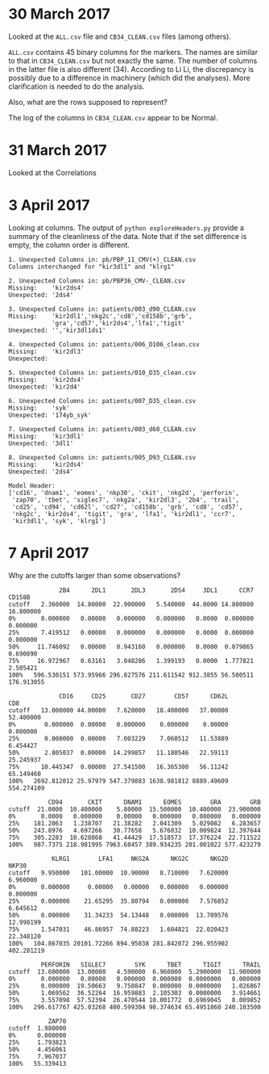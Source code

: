 # 30 March 2017

Looked at the `ALL.csv` file and `CB34_CLEAN.csv` files (among others).

`ALL.csv` contains 45 binary columns for the markers. The names are similar
to that in `CB34_CLEAN.csv` but not exactly the same. The number of columns
in the latter file is also different (34). According to Li Li, the discrepancy
is possibly due to a difference in machinery (which did the analyses). More 
clarification is needed to do the analysis.

Also, what are the rows supposed to represent?

The log of the columns in `CB34_CLEAN.csv` appear to be Normal.


# 31 March 2017

Looked at the Correlations



# 3 April 2017

Looking at columns.
The output of `python exploreHeaders.py` provide a summary of 
the cleanliness of the data. Note that if the set difference
is empty, the column order is different.

```
1. Unexpected Columns in: pb/PBP_11_CMV(+)_CLEAN.csv
Columns interchanged for "kir3dl1" and "klrg1"

2. Unexpected Columns in: pb/PBP36_CMV-_CLEAN.csv
Missing:    'kir2ds4'
Unexpected: '2ds4'

3. Unexpected Columns in: patients/003_d90_CLEAN.csv
Missing:    'kir2dl1','nkg2c','cd8','cd158b','grb',
            'gra','cd57','kir2ds4','lfa1','tigit'
Unexpected: '','kir3dl1ds1'

4. Unexpected Columns in: patients/006_D106_clean.csv
Missing:    'kir2dl3'
Unexpected: 

5. Unexpected Columns in: patients/010_D35_clean.csv
Missing:    'kir2ds4'
Unexpected: 'kir2d4'

6. Unexpected Columns in: patients/007_D35_clean.csv
Missing:    'syk'
Unexpected: '174yb_syk'

7. Unexpected Columns in: patients/003_d60_CLEAN.csv
Missing:    'kir3dl1'
Unexpected: '3dl1'

8. Unexpected Columns in: patients/005_D93_CLEAN.csv
Missing:    'kir2ds4'
Unexpected: '2ds4'

Model Header:
['cd16', 'dnam1', 'eomes', 'nkp30', 'ckit', 'nkg2d', 'perforin',
 'zap70', 'tbet', 'siglec7', 'nkg2a', 'kir2dl3', '2b4', 'trail',
 'cd25', 'cd94', 'cd62l', 'cd27', 'cd158b', 'grb', 'cd8', 'cd57',
 'nkg2c', 'kir2ds4', 'tigit', 'gra', 'lfa1', 'kir2dl1', 'ccr7',
 'kir3dl1', 'syk', 'klrg1']
```

# 7 April 2017

Why are the cutoffs larger than some observations?

```
              2B4      2DL1       2DL3       2DS4     3DL1      CCR7     CD158B
cutoff   2.360000  14.80000  22.900000   5.540000  44.0000 14.800000  16.800000
0%       0.000000   0.00000   0.000000   0.000000   0.0000  0.000000   0.000000
25%      7.419512   0.00000   0.000000   0.000000   0.0000  0.000000   0.000000
50%     11.746092   0.00000   0.943160   0.000000   0.0000  0.079865   0.690890
75%     16.972967   0.63161   3.048286   1.399193   0.0000  1.777821   2.505421
100%   596.530151 573.95966 296.827576 211.611542 912.3855 56.500511 176.913055

              CD16     CD25       CD27        CD57      CD62L        CD8
cutoff   13.000000 44.00000   7.620000   18.400000   37.00000  52.400000
0%        0.000000  0.00000   0.000000    0.000000    0.00000   0.000000
25%       0.000000  0.00000   7.003229    7.060512   11.53889   6.454427
50%       2.805037  0.00000  14.299857   11.180546   22.59113  25.245937
75%      10.445347  0.00000  27.541500   16.365300   56.11242  65.149460
100%   2692.812012 25.97979 547.379883 1638.981812 8889.49609 554.274109

           CD94       CKIT      DNAM1      EOMES        GRA        GRB
cutoff  21.0000  10.400000    5.80000  15.500000  10.400000  23.900000
0%       0.0000   0.000000    0.00000   0.000000   0.000000   0.000000
25%    181.2063   1.238707   21.38282   2.041309   5.029082   6.283657
50%    243.8976   4.697266   30.77658   5.676032  10.009824  12.397644
75%    305.2283  10.628868   41.44429  17.518573  17.376224  22.711522
100%   987.7375 218.981995 7963.68457 389.934235 201.001022 577.423279

            KLRG1        LFA1     NKG2A      NKG2C      NKG2D      NKP30
cutoff   9.950000   101.00000  10.90000   8.710000   7.620000   6.960000
0%       0.000000     0.00000   0.00000   0.000000   0.000000   0.000000
25%      0.000000    21.65295  35.80794   0.000000   7.576852   6.645612
50%      0.000000    31.34233  54.13448   0.000000  13.709576  12.998199
75%      1.547031    46.86957  74.88223   1.604821  22.020423  22.348120
100%   104.867035 20101.72266 894.95038 281.842072 296.955902 402.281219

         PERFORIN   SIGLEC7        SYK      TBET      TIGIT      TRAIL
cutoff  13.600000  13.00000   4.590000  6.960000  5.2900000  11.900000
0%       0.000000   0.00000   0.000000  0.000000  0.0000000   0.000000
25%      0.000000  19.50663   9.750847  0.000000  0.0000000   1.026867
50%      1.069562  36.52264  16.959883  2.105303  0.0000000   3.914661
75%      3.557098  57.52394  26.470544 10.001772  0.6969045   8.009852
100%   296.617767 425.03268 400.599304 98.374634 65.4951860 240.103500

           ZAP70
cutoff  1.980000
0%      0.000000
25%     1.793823
50%     4.456061
75%     7.967037
100%   55.339413
```
